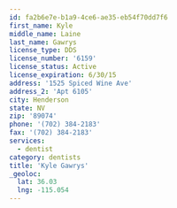 ```yaml
---
id: fa2b6e7e-b1a9-4ce6-ae35-eb54f70dd7f6
first_name: Kyle
middle_name: Laine
last_name: Gawrys
license_type: DDS
license_number: '6159'
license_status: Active
license_expiration: 6/30/15
address: '1525 Spiced Wine Ave'
address_2: 'Apt 6105'
city: Henderson
state: NV
zip: '89074'
phone: '(702) 384-2183'
fax: '(702) 384-2183'
services:
  - dentist
category: dentists
title: 'Kyle Gawrys'
_geoloc:
  lat: 36.03
  lng: -115.054
---
```

